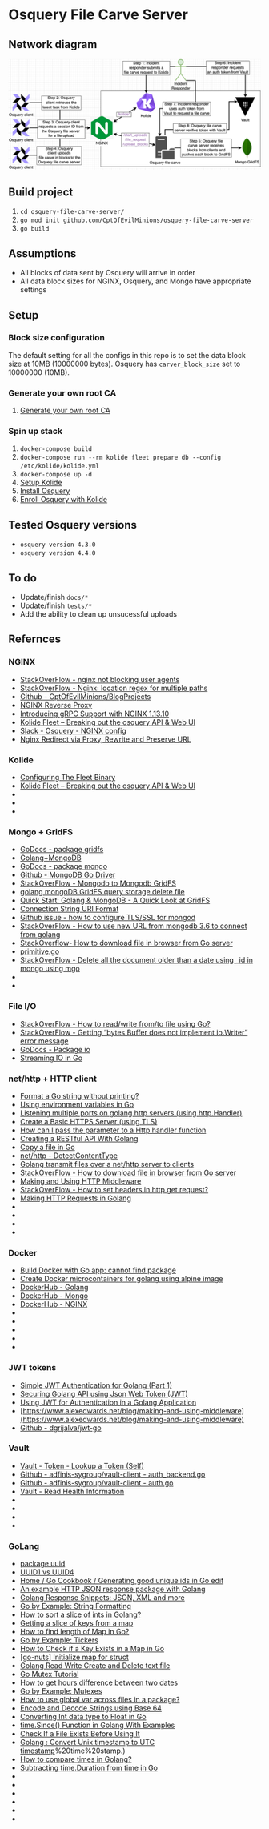 # Osquery File Carve Server

## Network diagram
<p align="center">
  <img src=".img/network_diagram.png">
</p>

## Build project
1. `cd osquery-file-carve-server/`
1. `go mod init github.com/CptOfEvilMinions/osquery-file-carve-server`
1. `go build`

## Assumptions
* All blocks of data sent by Osquery will arrive in order
* All data block sizes for NGINX, Osquery, and Mongo have appropriate settings

## Setup
### Block size configuration
The default setting for all the configs in this repo is to set the data block size at 10MB (10000000 bytes). Osquery has `carver_block_size` set to 10000000 (10MB).

### Generate your own root CA
1. [Generate your own root CA](docs/generate_CA.md)

### Spin up stack
1. `docker-compose build`
1. `docker-compose run --rm kolide fleet prepare db --config /etc/kolide/kolide.yml`
1. `docker-compose up -d`
1. [Setup Kolide](docs/kolide_osquery.md#Init_Kolide)
1. [Install Osquery](docs/kolide_osquery.md#Install-Osquery-4.4.0-on-Ubuntu-20.04)
1. [Enroll Osquery with Kolide](docs/kolide_osquery.md#Add-Osquery-host-to-Kolide)


## Tested Osquery versions
* `osquery version 4.3.0` 
* `osquery version 4.4.0` 

## To do
* Update/finish `docs/*`
* Update/finish `tests/*`
* Add the ability to clean up unsucessful uploads

## Refernces
### NGINX
* [StackOverFlow - nginx not blocking user agents](https://serverfault.com/questions/480492/nginx-not-blocking-user-agents)
* [StackOverFlow - Nginx: location regex for multiple paths](https://serverfault.com/questions/564127/nginx-location-regex-for-multiple-paths)
* [Github - CptOfEvilMinions/BlogProjects](https://github.com/CptOfEvilMinions/BlogProjects/tree/master/kolide-mutual-tls)
* [NGINX Reverse Proxy](https://docs.nginx.com/nginx/admin-guide/web-server/reverse-proxy/)
* [Introducing gRPC Support with NGINX 1.13.10](https://www.nginx.com/blog/nginx-1-13-10-grpc/)
* [Kolide Fleet – Breaking out the osquery API & Web UI](https://defensivedepth.com/2020/04/02/kolide-fleet-breaking-out-the-osquery-api-web-ui/)
* [Slack - Osquery - NGINX config](https://osquery.slack.com/archives/C1XCLA5DZ/p1567760131054400?thread_ts=1555590511.044500&cid=C1XCLA5DZ)
* [Nginx Redirect via Proxy, Rewrite and Preserve URL](https://serverfault.com/questions/586586/nginx-redirect-via-proxy-rewrite-and-preserve-url)

### Kolide
* [Configuring The Fleet Binary](https://github.com/kolide/fleet/blob/master/docs/infrastructure/configuring-the-fleet-binary.md)
* [Kolide Fleet – Breaking out the osquery API & Web UI](https://defensivedepth.com/2020/04/02/kolide-fleet-breaking-out-the-osquery-api-web-ui/)
* []()
* []()
* []()

### Mongo + GridFS
* [GoDocs - package gridfs](https://godoc.org/go.mongodb.org/mongo-driver/mongo/gridfs#Bucket.OpenUploadStream)
* [Golang+MongoDB](https://blog.csdn.net/qq_25490573/article/details/103540311)
* [GoDocs - package mongo](https://godoc.org/go.mongodb.org/mongo-driver/mongo)
* [Github - MongoDB Go Driver](https://github.com/mongodb/mongo-go-driver)
* [StackOverFlow - Mongodb to Mongodb GridFS](https://stackoverflow.com/questions/30694254/mongodb-to-mongodb-gridfs)
* [golang mongoDB GridFS query storage delete file](https://www.programmersought.com/article/92554631584/)
* [Quick Start: Golang & MongoDB - A Quick Look at GridFS](https://www.mongodb.com/blog/post/quick-start-golang--mongodb--a-quick-look-at-gridfs)
* [Connection String URI Format](https://docs.mongodb.com/manual/reference/connection-string/)
* [Github issue - how to configure TLS/SSL for mongod](https://github.com/docker-library/mongo/issues/250)
* [StackOverFlow - How to use new URL from mongodb 3.6 to connect from golang](https://stackoverflow.com/questions/52052311/how-to-use-new-url-from-mongodb-3-6-to-connect-from-golang)
* [StackOverflow- How to download file in browser from Go server](https://stackoverflow.com/questions/24116147/how-to-download-file-in-browser-from-go-server)
* [primitive.go](https://sourcegraph.com/github.com/mongodb/mongo-go-driver/-/blob/bson/primitive/primitive.go#L74:24)
* [StackOverFlow - Delete all the document older than a date using _id in mongo using mgo](https://stackoverflow.com/questions/34412502/delete-all-the-document-older-than-a-date-using-id-in-mongo-using-mgo)
* []()
* []()


### File I/O
* [StackOverFlow - How to read/write from/to file using Go?](https://stackoverflow.com/questions/1821811/how-to-read-write-from-to-file-using-go)
* [StackOverFlow - Getting “bytes.Buffer does not implement io.Writer” error message](https://stackoverflow.com/questions/23454940/getting-bytes-buffer-does-not-implement-io-writer-error-message)
* [GoDocs - Package io](https://golang.org/pkg/io/)
* [Streaming IO in Go](https://medium.com/learning-the-go-programming-language/streaming-io-in-go-d93507931185)

### net/http + HTTP client
* [Format a Go string without printing?](https://stackoverflow.com/questions/11123865/format-a-go-string-without-printing)
* [Using environment variables in Go](https://flaviocopes.com/golang-environment-variables/)
* [Listening multiple ports on golang http servers (using http.Handler)](https://gist.github.com/filewalkwithme/24363472e7424bbe7028)
* [Create a Basic HTTPS Server (using TLS)](https://golangcode.com/basic-https-server-with-certificate/)
* [How can I pass the parameter to a Http handler function](https://groups.google.com/g/golang-nuts/c/SGn1gd290zI)
* [Creating a RESTful API With Golang](https://tutorialedge.net/golang/creating-restful-api-with-golang/)
* [Copy a file in Go](https://shapeshed.com/copy-a-file-in-go/)
* [net/http - DetectContentType](https://golang.org/pkg/net/http/#DetectContentType)
* [Golang transmit files over a net/http server to clients](https://mrwaggel.be/post/golang-transmit-files-over-a-nethttp-server-to-clients/)
* [StackOverFlow - How to download file in browser from Go server](https://stackoverflow.com/questions/24116147/how-to-download-file-in-browser-from-go-server)
* [Making and Using HTTP Middleware](https://www.alexedwards.net/blog/making-and-using-middleware)
* [StackOverFlow - How to set headers in http get request?](https://stackoverflow.com/questions/12864302/how-to-set-headers-in-http-get-request)
* [Making HTTP Requests in Golang](https://medium.com/@masnun/making-http-requests-in-golang-dd123379efe7)
* []()
* []()
* []()
* []()

### Docker
* [Build Docker with Go app: cannot find package](https://stackoverflow.com/questions/47837149/build-docker-with-go-app-cannot-find-package)
* [Create Docker microcontainers for golang using alpine image](https://medium.com/@utranand/create-docker-microcontainers-for-golang-using-alpine-image-68559b688e7d)
* [DockerHub - Golang](https://hub.docker.com/_/golang?tab=tags&page=1)
* [DockerHub - Mongo](https://hub.docker.com/_/mongo?tab=tags&page=1)
* [DockerHub - NGINX](https://hub.docker.com/_/nginx?tab=tags)
* []()
* []()
* []()
* []()
* []()

### JWT tokens
* [Simple JWT Authentication for Golang (Part 1)](https://dev.to/omnisyle/simple-jwt-authentication-for-golang-part-1-3kfo)
* [Securing Golang API using Json Web Token (JWT)](https://medium.com/@Raulgzm/securing-golang-api-using-json-web-token-jwt-2dc363792a48)
* [Using JWT for Authentication in a Golang Application](https://www.nexmo.com/blog/2020/03/13/using-jwt-for-authentication-in-a-golang-application-dr)
* [https://www.alexedwards.net/blog/making-and-using-middleware](https://www.alexedwards.net/blog/making-and-using-middleware)
* [Github - dgrijalva/jwt-go](https://github.com/dgrijalva/jwt-go)


### Vault
* [Vault - Token - Lookup a Token (Self)](https://www.vaultproject.io/api-docs/auth/token#lookup-a-token-self)
* [Github - adfinis-sygroup/vault-client - auth_backend.go](https://github.com/adfinis-sygroup/vault-client/blob/master/src/auth_backend.go)
* [Github - adfinis-sygroup/vault-client - auth.go](https://github.com/adfinis-sygroup/vault-client/blob/master/src/auth.go)
* [Vault - Read Health Information](https://www.vaultproject.io/api-docs/system/health)
* []()
* []()
* []()
* []()

### GoLang
* [package uuid ](https://pkg.go.dev/github.com/google/uuid?tab=doc)
* [UUID1 vs UUID4 ](https://www.sohamkamani.com/blog/2016/10/05/uuid1-vs-uuid4/)
* [Home / Go Cookbook / Generating good unique ids in Go edit](https://blog.kowalczyk.info/article/JyRZ/generating-good-unique-ids-in-go.html)
* [An example HTTP JSON response package with Golang](http://www.inanzzz.com/index.php/post/rqu6/an-example-http-json-response-package-with-golang)
* [Golang Response Snippets: JSON, XML and more](https://www.alexedwards.net/blog/golang-response-snippets)
* [Go by Example: String Formatting](https://gobyexample.com/string-formatting)
* [How to sort a slice of ints in Golang?](https://www.geeksforgeeks.org/how-to-sort-a-slice-of-ints-in-golang/)
* [Getting a slice of keys from a map](https://stackoverflow.com/questions/21362950/getting-a-slice-of-keys-from-a-map)
* [How to find length of Map in Go?](https://www.golangprograms.com/how-to-find-length-of-map-in-go.html)
* [Go by Example: Tickers](https://gobyexample.com/tickers)
* [How to Check if a Key Exists in a Map in Go](https://goruncode.com/how-to-check-if-a-key-exists-in-a-map-in-go/)
* [[go-nuts] Initialize map for struct](https://groups.google.com/forum/#!topic/golang-nuts/cSPpHPGf_a8)
* [Golang Read Write Create and Delete text file](https://www.golangprograms.com/golang-read-write-create-and-delete-text-file.html)
* [Go Mutex Tutorial](https://tutorialedge.net/golang/go-mutex-tutorial/)
* [How to get hours difference between two dates](https://stackoverflow.com/questions/23838857/how-to-get-hours-difference-between-two-dates)
* [Go by Example: Mutexes](https://gobyexample.com/mutexes)
* [How to use global var across files in a package?](https://stackoverflow.com/questions/34195360/how-to-use-global-var-across-files-in-a-package)
* [Encode and Decode Strings using Base 64](https://golangcode.com/base-64-encode-decode/)
* [Converting Int data type to Float in Go](https://www.golangprograms.com/convert-int-to-float-in-golang.html)
* [time.Since() Function in Golang With Examples](https://www.geeksforgeeks.org/time-since-function-in-golang-with-examples/)
* [Check If a File Exists Before Using It](https://golangcode.com/check-if-a-file-exists/)
* [Golang : Convert Unix timestamp to UTC timestamp](https://socketloop.com/tutorials/golang-convert-unix-timestamp-to-utc-timestamp#:~:text=Solution%20%3A,Coordinated%20Universal%20Time)%20time%20stamp.)
* [How to compare times in Golang?](https://www.geeksforgeeks.org/how-to-compare-times-in-golang/)
* [Subtracting time.Duration from time in Go](https://stackoverflow.com/questions/26285735/subtracting-time-duration-from-time-in-go)
* []()
* []()
* []()
* []()
* []()
* []()